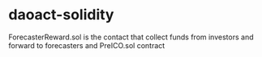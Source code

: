# daoact-solidity

ForecasterReward.sol is the contact that collect funds from investors and forward to forecasters and PreICO.sol contract